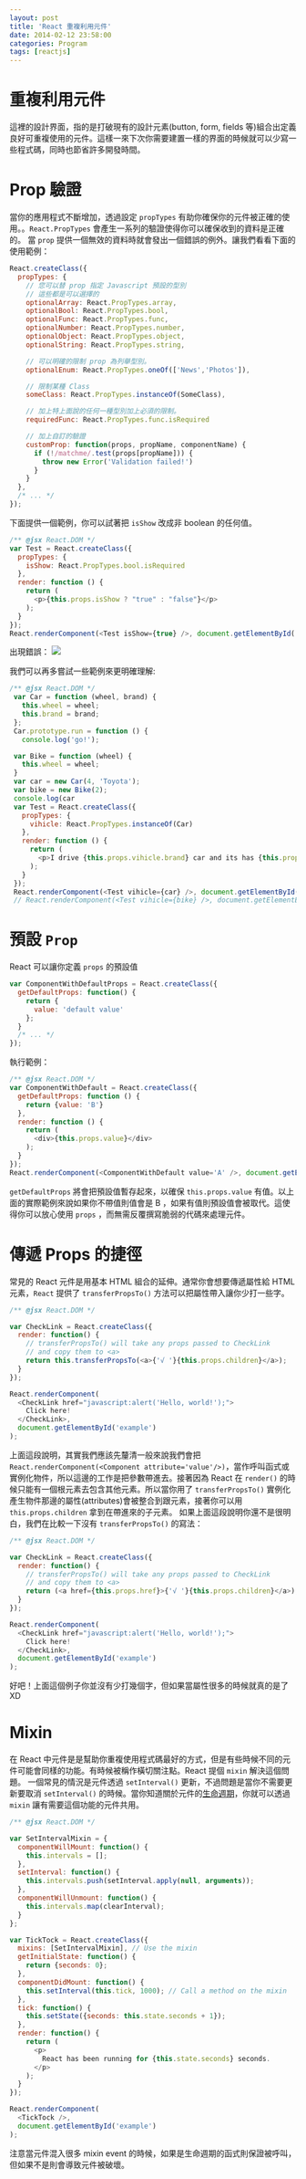 ```yaml
---
layout: post
title: 'React 重複利用元件'
date: 2014-02-12 23:58:00
categories: Program
tags: [reactjs]
---
```


# 重複利用元件

這裡的設計界面，指的是打破現有的設計元素(button, form, fields 等)組合出定義良好可重複使用的元件。這樣一來下次你需要建置一樣的界面的時候就可以少寫一些程式碼，同時也節省許多開發時間。

<!--more-->

# Prop 驗證

當你的應用程式不斷增加，透過設定 `propTypes` 有助你確保你的元件被正確的使用。。`React.PropTypes` 會產生一系列的驗證使得你可以確保收到的資料是正確的。
當 `prop` 提供一個無效的資料時就會發出一個錯誤的例外。讓我們看看下面的使用範例：

~~~js
React.createClass({
  propTypes: {
    // 您可以替 prop 指定 Javascript 預設的型別
    // 這些都是可以選擇的
    optionalArray: React.PropTypes.array,
    optionalBool: React.PropTypes.bool,
    optionalFunc: React.PropTypes.func,
    optionalNumber: React.PropTypes.number,
    optionalObject: React.PropTypes.object,
    optionalString: React.PropTypes.string,

    // 可以明確的限制 prop 為列舉型別。
    optionalEnum: React.PropTypes.oneOf(['News','Photos']),

    // 限制某種 Class
    someClass: React.PropTypes.instanceOf(SomeClass),

    // 加上特上面說的任何一種型別加上必須的限制。
    requiredFunc: React.PropTypes.func.isRequired

    // 加上自訂的驗證
    customProp: function(props, propName, componentName) {
      if (!/matchme/.test(props[propName])) {
        throw new Error('Validation failed!')
      }
    }
  },
  /* ... */
});

~~~

下面提供一個範例，你可以試著把 `isShow` 改成非 boolean 的任何值。

~~~js
/** @jsx React.DOM */
var Test = React.createClass({
  propTypes: {
    isShow: React.PropTypes.bool.isRequired
  },
  render: function () {
    return (
      <p>{this.props.isShow ? "true" : "false"}</p>
    );
  }
});
React.renderComponent(<Test isShow={true} />, document.getElementById('example'))
~~~

出現錯誤：
![](http://i.imgur.com/CZMeCgx.png)

我們可以再多嘗試一些範例來更明確理解:

~~~js
/** @jsx React.DOM */
 var Car = function (wheel, brand) {
   this.wheel = wheel;
   this.brand = brand;
 };
 Car.prototype.run = function () {
   console.log('go!');

 var Bike = function (wheel) {
   this.wheel = wheel;
 }
 var car = new Car(4, 'Toyota');
 var bike = new Bike(2);
 console.log(car
 var Test = React.createClass({
   propTypes: {
     vihicle: React.PropTypes.instanceOf(Car)
   },
   render: function () {
     return (
       <p>I drive {this.props.vihicle.brand} car and its has {this.props.vihicle.wheel} </p>
     );
   }
 });
 React.renderComponent(<Test vihicle={car} />, document.getElementById('car'));
 // React.renderComponent(<Test vihicle={bike} />, document.getElementById('bike'));
~~~

# 預設 `Prop`
React 可以讓你定義 `props` 的預設值

~~~js
var ComponentWithDefaultProps = React.createClass({
  getDefaultProps: function() {
    return {
      value: 'default value'
    };
  }
  /* ... */
});
~~~

執行範例：

~~~js
/** @jsx React.DOM */
var ComponentWithDefault = React.createClass({
  getDefaultProps: function () {
    return {value: 'B'}
  },
  render: function () {
    return (
      <div>{this.props.value}</div>
    );
  }
});
React.renderComponent(<ComponentWithDefault value='A' />, document.getElementById('example'));
~~~

`getDefaultProps` 將會把預設值暫存起來，以確保 `this.props.value` 有值。以上面的實際範例來說如果你不帶值則值會是 B ，如果有值則預設值會被取代。這使得你可以放心使用 `props` ，而無需反覆撰寫脆弱的代碼來處理元件。

# 傳遞 Props 的捷徑
常見的 React 元件是用基本 HTML 組合的延伸。通常你會想要傳遞屬性給 HTML 元素，`React` 提供了 `transferPropsTo()` 方法可以把屬性帶入讓你少打一些字。

~~~js
/** @jsx React.DOM */

var CheckLink = React.createClass({
  render: function() {
    // transferPropsTo() will take any props passed to CheckLink
    // and copy them to <a>
    return this.transferPropsTo(<a>{'√ '}{this.props.children}</a>);
  }
});

React.renderComponent(
  <CheckLink href="javascript:alert('Hello, world!');">
    Click here!
  </CheckLink>,
  document.getElementById('example')
);
~~~

上面這段說明，其實我們應該先釐清一般來說我們會把 `React.renderComponent(<Component attribute='value'/>)`，當作呼叫函式或實例化物件，所以這邊的工作是把參數帶進去。接著因為 React 在 `render()` 的時候只能有一個根元素去包含其他元素。所以當你用了 `transferPropsTo()` 實例化產生物件那邊的屬性(attributes)會被整合到跟元素，接著你可以用 `this.props.children` 拿到在帶進來的子元素。
如果上面這段說明你還不是很明白，我們在比較一下沒有 `transferPropsTo()` 的寫法：

~~~js
/** @jsx React.DOM */

var CheckLink = React.createClass({
  render: function() {
    // transferPropsTo() will take any props passed to CheckLink
    // and copy them to <a>
    return (<a href={this.props.href}>{'√ '}{this.props.children}</a>);
  }
});

React.renderComponent(
  <CheckLink href="javascript:alert('Hello, world!');">
    Click here!
  </CheckLink>,
  document.getElementById('example')
);
~~~

好吧！上面這個例子你並沒有少打幾個字，但如果當屬性很多的時候就真的是了XD

# Mixin
在 React 中元件是是幫助你重複使用程式碼最好的方式，但是有些時候不同的元件可能會同樣的功能。有時候被稱作橫切關注點。React 提個 `mixin` 解決這個問題。
一個常見的情況是元件透過 `setInterval()` 更新，不過問題是當你不需要更新要取消 `setInterval()` 的時候。當你知道關於元件的[生命週期](http://facebook.github.io/react/docs/working-with-the-browser.html#component-lifecycle)，你就可以透過 `mixin` 讓有需要這個功能的元件共用。

~~~js
/** @jsx React.DOM */

var SetIntervalMixin = {
  componentWillMount: function() {
    this.intervals = [];
  },
  setInterval: function() {
    this.intervals.push(setInterval.apply(null, arguments));
  },
  componentWillUnmount: function() {
    this.intervals.map(clearInterval);
  }
};

var TickTock = React.createClass({
  mixins: [SetIntervalMixin], // Use the mixin
  getInitialState: function() {
    return {seconds: 0};
  },
  componentDidMount: function() {
    this.setInterval(this.tick, 1000); // Call a method on the mixin
  },
  tick: function() {
    this.setState({seconds: this.state.seconds + 1});
  },
  render: function() {
    return (
      <p>
        React has been running for {this.state.seconds} seconds.
      </p>
    );
  }
});

React.renderComponent(
  <TickTock />,
  document.getElementById('example')
);
~~~

注意當元件混入很多 mixin event 的時候，如果是生命週期的函式則保證被呼叫，但如果不是則會導致元件被破壞。
